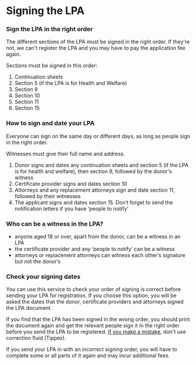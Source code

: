 # Signing the LPA

### Sign the LPA in the right order

The different sections of the LPA must be signed in the right order. If they're not, we can't register the LPA and you may have to pay the application fee again.

Sections must be signed in this order:

1. Continuation sheets
2. Section 5 (if the LPA is for Health and Welfare)
3. Section 9
4. Section 10
5. Section 11
6. Section 15

### How to sign and date your LPA

Everyone can sign on the same day or different days, as long as people sign in the right order.

Witnesses must give their full name and address.

1. Donor signs and dates any continuation sheets and section 5 (if the LPA is for health and welfare), then section 9, followed by the donor's witness
2. Certificate provider signs and dates section 10
3. Attorneys and any replacement attorneys sign and date section 11, followed by their witnesses
4. The applicant signs and dates section 15. Don’t forget to send the notification letters if you have ‘people to notify’

### Who can be a witness in the LPA?

* anyone aged 18 or over, apart from the donor, can be a witness in an LPA
* the certificate provider and any ‘people to notify’ can be a witness
* attorneys or replacement attorneys can witness each other’s signature but not the donor’s

### Check your signing dates
You can use this service to check your order of signing is correct before sending your LPA for registration. If you choose this option, you will be asked the dates that the donor, certificate providers and attorneys signed the LPA document.

If you find that the LPA has been signed in the wrong order, you should print the document again and get the relevant people sign it in the right order before you send the LPA to be registered. [If you make a mistake](/help/#topic-about-this-service), don't use correction fluid (Tippex).

If you send your LPA in with an incorrect signing order, you will have to complete some or all parts of it again and may incur additional fees.
